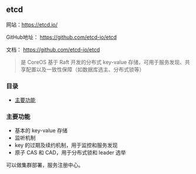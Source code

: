 ## etcd

网站：https://etcd.io/

GitHub地址： https://github.com/etcd-io/etcd

文档： https://github.com/etcd-io/etcd


> 是 CoreOS 基于 Raft 开发的分布式 key-value 存储，可用于服务发现、共享配置以及一致性保障（如数据库选主、分布式锁等）

### 目录
- [主要功能](#主要功能)


### 主要功能
- 基本的 key-value 存储
- 监听机制
- key 的过期及续约机制，用于监控和服务发现
- 原子 CAS 和 CAD，用于分布式锁和 leader 选举

可以做集群部署，服务注册中心。


